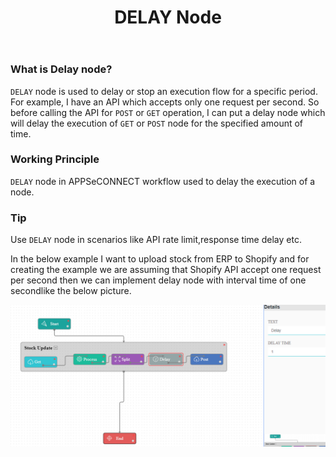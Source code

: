 ﻿---
title: "DELAY Node"
toc: true
tag: 
        - developers
        - nodes
category: "Workflow"
menus: 
    nodeandlinks:
        icon: fa fa-link
        title: "Working with Delay" 
        identifier: nodedelay
---

### What is Delay node?
`DELAY` node is used to delay or stop an execution flow for a specific period. For example, I have an API which accepts only one request per second. So before calling the API for `POST` or `GET` operation, I can put a delay node which will delay the execution of `GET` or `POST` node for the specified amount of time.

### Working Principle

`DELAY` node in APPSeCONNECT workflow used to delay the execution of a node.

### Tip

Use `DELAY` node in scenarios like API rate limit,response time delay etc.

In the below example I want to upload stock from ERP to Shopify and for creating the example we are assuming that Shopify API accept one request per second then we can implement delay node with interval time of one secondlike the below picture.

![Delay Node](/staticfiles/workflow-management/media/DelayNode/DelayNode.PNG)
